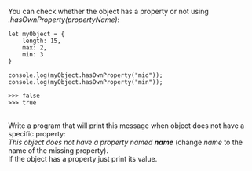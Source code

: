 You can check whether the object has a property or not using _.hasOwnProperty(propertyName)_:
```
let myObject = {
    length: 15,
    max: 2,
    min: 3
}

console.log(myObject.hasOwnProperty("mid"));
console.log(myObject.hasOwnProperty("min"));

>>> false
>>> true
```
\
Write a program that will print this message when object does not have a specific property:
\
_This object does not have a property named **name**_ (change _name_ to the name of the missing property).
\
If the object has a property just print its value.
